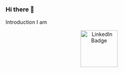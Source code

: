 ### Hi there 👋

Introduction
I am 

<div id="badges" align="center">
  <a href="https://www.linkedin.com/in/tony-fu-/">
    <img src="https://img.shields.io/badge/LinkedIn-blue?logo=linkedin&logoColor=white" width="100" alt="LinkedIn Badge"/>
  </a>
</div>

<!--
**Tonyfu09/tonyfu09** is a ✨ _special_ ✨ repository because its `README.md` (this file) appears on your GitHub profile.

Here are some ideas to get you started:

- 🔭 I’m currently working on ...
- 🌱 I’m currently learning ...
- 👯 I’m looking to collaborate on ...
- 🤔 I’m looking for help with ...
- 💬 Ask me about ...
- 📫 How to reach me: ...
- 😄 Pronouns: ...
- ⚡ Fun fact: ...
-->
